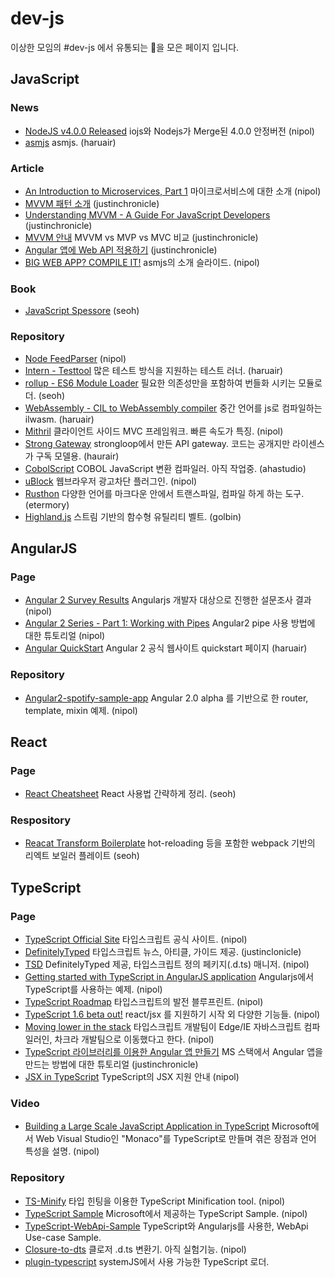 dev-js
======

이상한 모임의 #dev-js 에서 유통되는 💊을 모은 페이지 입니다.

JavaScript
----------

### News
- [NodeJS v4.0.0 Released](https://github.com/nodejs/node/blob/v4.0.0/CHANGELOG.md) iojs와 Nodejs가 Merge된 4.0.0 안정버전 (nipol)
- [asmjs](http://asmjs.org) asmjs. (haruair)

### Article
- [An Introduction to Microservices, Part 1](https://auth0.com/blog/2015/09/04/an-introduction-to-microservices-part-1/) 마이크로서비스에 대한 소개 (nipol)
- [MVVM 패턴 소개](https://msdn.microsoft.com/en-us/library/hh848246.aspx) (justinchronicle)
- [Understanding MVVM - A Guide For JavaScript Developers](http://addyosmani.com/blog/understanding-mvvm-a-guide-for-javascript-developers/) (justinchronicle)
- [MVVM 안내](http://www.codeproject.com/Articles/100175/Model-View-ViewModel-MVVM-Explained) MVVM vs MVP vs MVC 비교 (justinchronicle)
- [Angular 앱에 Web API 적용하기](http://blog.aliencube.org/ko/2015/09/06/applying-web-api-to-angular-app/) (justinchronicle)
- [BIG WEB APP? COMPILE IT!](http://kripken.github.io/mloc_emscripten_talk/) asmjs의 소개 슬라이드. (nipol)

### Book
- [JavaScript Spessore](https://leanpub.com/javascript-spessore/read) (seoh)

### Repository
- [Node FeedParser](https://github.com/danmactough/node-feedparser) (nipol)
- [Intern - Testtool](https://theintern.github.io) 많은 테스트 방식을 지원하는 테스트 러너. (haruair)
- [rollup - ES6 Module Loader](https://github.com/rollup/rollup) 필요한 의존성만을 포함하여 번들화 시키는 모듈로더. (seoh)
- [WebAssembly - CIL to WebAssembly compiler](https://github.com/WebAssembly/ilwasm) 중간 언어를 js로 컴파일하는 ilwasm. (haruair)
- [Mithril](https://lhorie.github.io/mithril/) 클라이언트 사이드 MVC 프레임워크. 빠른 속도가 특징. (nipol)
- [Strong Gateway](https://github.com/strongloop/strong-gateway) strongloop에서 만든 API gateway. 코드는 공개지만 라이센스가 구독 모델용. (haurair)
- [CobolScript](https://github.com/ajlopez/CobolScript) COBOL JavaScript 변환 컴파일러. 아직 작업중. (ahastudio)
- [uBlock](https://github.com/chrisaljoudi/ublock) 웹브라우저 광고차단 플러그인. (nipol)
- [Rusthon](https://github.com/rusthon/Rusthon) 다양한 언어를 마크다운 안에서 트랜스파일, 컴파일 하게 하는 도구. (etermory)
- [Highland.js](http://highlandjs.org) 스트림 기반의 함수형 유틸리티 벨트. (golbin)

AngularJS
---------

### Page

- [Angular 2 Survey Results](http://angularjs.blogspot.kr/2015/09/angular-2-survey-results.html) Angularjs 개발자 대상으로 진행한 설문조사 결과 (nipol)
- [Angular 2 Series - Part 1: Working with Pipes](https://auth0.com/blog/2015/09/03/angular2-series-working-with-pipes/) Angular2 pipe 사용 방법에 대한 튜토리얼 (nipol)
- [Angular QuickStart](https://angular.io/docs/js/latest/quickstart.html) Angular 2 공식 웹사이트 quickstart 페이지 (haruair)

### Repository

- [Angular2-spotify-sample-app](https://github.com/daviddt/angular2-spotify-sample-app) Angular 2.0 alpha 를 기반으로 한 router, template, mixin 예제. (nipol)

React
-----

### Page
- [React Cheatsheet](http://ricostacruz.com/cheatsheets/react.html) React 사용법 간략하게 정리. (seoh)

### Respository
- [Reacat Transform Boilerplate](https://github.com/gaearon/react-transform-boilerplate) hot-reloading 등을 포함한 webpack 기반의 리엑트 보일러 플레이트 (seoh)

TypeScript
----------

### Page

- [TypeScript Official Site](http://www.typescriptlang.org) 타입스크립트 공식 사이트. (nipol)
- [DefinitelyTyped](http://definitelytyped.org) 타입스크립트 뉴스, 아티클, 가이드 제공. (justinclonicle)
- [TSD](http://definitelytyped.org/tsd/) DefinitelyTyped 제공, 타입스크립트 정의 페키지(.d.ts) 매니저. (nipol)
- [Getting started with TypeScript in AngularJS application](http://www.codeproject.com/Articles/888764/Getting-started-with-TypeScript-in-AngularJS-appli) Angularjs에서 TypeScript를 사용하는 예제. (nipol)
- [TypeScript Roadmap](https://github.com/Microsoft/TypeScript/wiki/Roadmap) 타입스크립트의 발전 블루프린트. (nipol)
- [TypeScript 1.6 beta out!](http://blogs.msdn.com/b/typescript/archive/2015/09/02/announcing-typescript-1-6-beta-react-jsx-better-error-checking-and-more.aspx) react/jsx 를 지원하기 시작 외 다양한 기능들. (nipol)
- [Moving lower in the stack](http://www.jonathanturner.org/2015/09/moving-lower-in-stack.html) 타입스크립트 개발팀이 Edge/IE 자바스크립트 컴파일러인, 차크라 개발팀으로 이동했다고 한다. (nipol)
- [TypeScript 라이브러리를 이용한 Angular 앱 만들기](http://blog.aliencube.org/ko/2015/09/05/building-angular-app-using-typescript/) MS 스택에서 Angular 앱을 만드는 방법에 대한 튜토리얼 (justinchronicle)
- [JSX in TypeScript](https://github.com/Microsoft/TypeScript/wiki/JSX) TypeScript의 JSX 지원 안내 (nipol)

### Video

- [Building a Large Scale JavaScript Application in TypeScript](https://www.youtube.com/watch?v=3Jrg8hfNXmU) Microsoft에서 Web Visual Studio인 "Monaco"를 TypeScript로 만들며 겪은 장점과 언어 특성을 설명. (nipol)

### Repository

- [TS-Minify](https://github.com/angular/ts-minify) 타입 힌팅을 이용한 TypeScript Minification tool. (nipol)
- [TypeScript Sample](https://github.com/Microsoft/TypeScriptSamples) Microsoft에서 제공하는 TypeScript Sample. (nipol)
- [TypeScript-WebApi-Sample](https://github.com/devkimchi/TypeScript-WebApi-Sample) TypeScript와 Angularjs를 사용한, WebApi Use-case Sample.
- [Closure-to-dts](https://github.com/angular/closure-to-dts) 클로저 .d.ts 변환기. 아직 실험기능. (nipol)
- [plugin-typescript](https://github.com/frankwallis/plugin-typescript/tree/master/example/react) systemJS에서 사용 가능한 TypeScript 로더.
